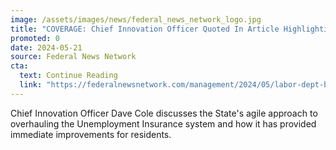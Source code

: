 ```yaml
---
image: /assets/images/news/federal_news_network_logo.jpg
title: "COVERAGE: Chief Innovation Officer Quoted In Article Highlighting NJ As Model For Modernizing Unemployment Insurance Systems"
promoted: 0
date: 2024-05-21
source: Federal News Network
cta:
  text: Continue Reading
  link: "https://federalnewsnetwork.com/management/2024/05/labor-dept-backs-state-by-state-refresh-of-ui-benefits-systems-rocked-by-pandemic/"
---
```


Chief Innovation Officer Dave Cole discusses the State's agile approach to overhauling the Unemployment Insurance system and how it has provided immediate improvements for residents.
